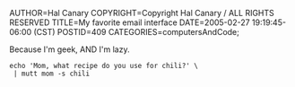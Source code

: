 AUTHOR=Hal Canary
COPYRIGHT=Copyright Hal Canary / ALL RIGHTS RESERVED
TITLE=My favorite email interface
DATE=2005-02-27 19:19:45-06:00 (CST)
POSTID=409
CATEGORIES=computersAndCode;

Because I'm geek, AND I'm lazy.

    
    echo 'Mom, what recipe do you use for chili?' \
     | mutt mom -s chili
